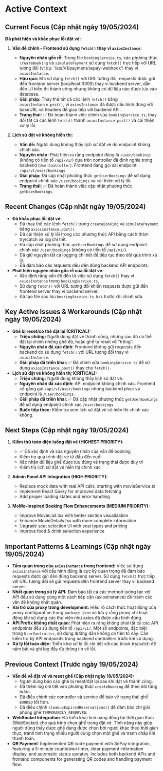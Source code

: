 # Active Context

## Current Focus (Cập nhật ngày 19/05/2024)
**Đã phát hiện và khắc phục lỗi đặt vé:**
1.  **Vấn đề chính - Frontend sử dụng `fetch()` thay vì `axiosInstance`:**
    *   **Nguyên nhân gốc rễ:** Trong file `bookingService.ts`, các phương thức `createBooking` và `simulatePayment` sử dụng `fetch()` trực tiếp với URL tương đối (ví dụ: '/api/v1/payment/sepay-webhook') thay vì `axiosInstance`.
    *   **Hậu quả:** Khi sử dụng `fetch()` với URL tương đối, requests được gửi đến frontend server (localhost:3000) thay vì backend server, dẫn đến UI hiển thị thành công nhưng không có dữ liệu nào được lưu vào database.
    *   **Giải pháp:** Thay thế tất cả các lệnh `fetch()` bằng `axiosInstance.post()`, vì `axiosInstance` đã được cấu hình đúng với baseURL và headers để giao tiếp với backend API.
    *   **Trạng thái:** ✅ Đã hoàn thành việc chỉnh sửa `bookingService.ts`, thay đổi tất cả các lệnh `fetch()` thành `axiosInstance.post()` và cải thiện xử lý lỗi.

2. **Lịch sử đặt vé không hiển thị:**
    *   **Vấn đề:** Người dùng không thấy lịch sử đặt vé do endpoint không chính xác.
    *   **Nguyên nhân:** Phát hiện ra rằng endpoint đúng là `/user/bookings` (không có tiền tố `/api/v1/`) dựa trên controller đã định nghĩa trong backend (`UserController`). Frontend đang gọi sai endpoint `/api/v1/user/bookings`.
    *   **Giải pháp:** Đã cập nhật phương thức `getUserBookings` để sử dụng endpoint chính xác `/user/bookings` và cải thiện xử lý lỗi.
    *   **Trạng thái:** ✅ Đã hoàn thành việc cập nhật phương thức `getUserBookings`.

## Recent Changes (Cập nhật ngày 19/05/2024)
*   **Đã khắc phục lỗi đặt vé:**
    *   Đã thay thế các lệnh `fetch()` trong `createBooking` và `simulatePayment` bằng `axiosInstance.post()`.
    *   Đã cải thiện xử lý lỗi trong các phương thức API bằng cách thêm try/catch và log chi tiết.
    *   Đã cập nhật phương thức `getUserBookings` để sử dụng endpoint chính xác `/user/bookings` (không có tiền tố `/api/v1/`).
    *   Đã giữ nguyên tất cả logging chi tiết để tiếp tục theo dõi quá trình xử lý.
    *   Đã đảm bảo các requests đều đến đúng backend API endpoints.
*   **Phát hiện nguyên nhân gốc rễ của lỗi đặt vé:**
    *   Xác định rằng vấn đề đến từ việc sử dụng `fetch()` thay vì `axiosInstance` trong `bookingService.ts`.
    *   Sử dụng `fetch()` với URL tương đối khiến requests được gửi đến frontend server thay vì backend server.
    *   Đã tạo file sao lưu `bookingService.ts.bak` trước khi chỉnh sửa.

## Key Active Issues & Workarounds (Cập nhật ngày 19/05/2024)
*   **Ghế bị reset/có thể đặt lại (CRITICAL):**
    *   **Triệu chứng:** Người dùng đặt vé thành công, nhưng sau đó có thể đặt lại chính những ghế đó, hoặc ghế tự reset về "trống".
    *   **Nguyên nhân đã xác định:** Frontend không gửi requests đến backend do sử dụng `fetch()` với URL tương đối thay vì `axiosInstance`.
    *   **Giải pháp đã triển khai:** ✅ Đã chỉnh sửa `bookingService.ts` để sử dụng `axiosInstance.post()` thay cho `fetch()`.
*   **Lịch sử đặt vé không hiển thị (CRITICAL):**
    *   **Triệu chứng:** Người dùng không thấy lịch sử đặt vé.
    *   **Nguyên nhân đã xác định:** API endpoint không chính xác. Frontend cố gắng gọi `/api/v1/user/bookings` nhưng backend phục vụ endpoint là `/user/bookings`.
    *   **Giải pháp đã triển khai:** ✅ Đã cập nhật phương thức `getUserBookings` để sử dụng endpoint chính xác `/user/bookings`.
    *   **Bước tiếp theo:** Kiểm tra xem lịch sử đặt vé có hiển thị chính xác không.

## Next Steps (Cập nhật ngày 19/05/2024)
1.  **Kiểm thử toàn diện luồng đặt vé (HIGHEST PRIORITY):**
    *   ✅ Đã xác định và sửa nguyên nhân của vấn đề booking
    *   Kiểm tra quá trình đặt vé từ đầu đến cuối
    *   Xác nhận dữ liệu ghế được lưu đúng và trạng thái được duy trì
    *   Kiểm tra lịch sử đặt vé hiển thị chính xác

2.  **Admin Panel API Integration (HIGH PRIORITY):**
    *   Replace mock data with real API calls, starting with movieService.ts
    *   Implement React Query for improved data fetching
    *   Add proper loading states and error handling

3.  **MoMo-Inspired Booking Flow Enhancements (MEDIUM PRIORITY):**
    *   Improve MovieList.tsx with better section visualization
    *   Enhance MovieDetails.tsx with more complete information
    *   Upgrade seat selection UI with seat types and pricing
    *   Improve food & drink selection experience

## Important Patterns & Learnings (Cập nhật ngày 19/05/2024)
*   **Tầm quan trọng của `axiosInstance` trong frontend:** Việc sử dụng `axiosInstance` với cấu hình đúng là cực kỳ quan trọng để đảm bảo requests được gửi đến đúng backend server. Sử dụng `fetch()` trực tiếp với URL tương đối sẽ gửi requests đến frontend server thay vì backend server.
*   **Nhất quán trong xử lý API:** Đảm bảo tất cả các method tương tác với API đều sử dụng cùng một cách tiếp cận (axiosInstance) để tránh các vấn đề không nhất quán.
*   **Vai trò của proxy trong development:** Hiểu rõ cách thức hoạt động của proxy configuration trong `package.json` và lưu ý rằng proxy chỉ hoạt động khi sử dụng các thư viện như axios đã được cấu hình đúng.
*   **API Prefix không nhất quán:** Phát hiện ra rằng không phải tất cả các API endpoints đều sử dụng tiền tố `/api/v1/`. Một số endpoints, đặc biệt trong `UserController`, sử dụng đường dẫn không có tiền tố này. Cần kiểm tra kỹ API endpoints trong backend controllers trước khi sử dụng.
*   **Xử lý lỗi toàn diện:** Triển khai xử lý lỗi chi tiết với các block try/catch để nắm bắt và ghi log đầy đủ thông tin về lỗi.

## Previous Context (Trước ngày 19/05/2024)
*   **Vấn đề về đặt vé và reset ghế (Cập nhật ngày 18/05/2024):**
    * Người dùng báo cáo ghế bị reset/đặt lại sau khi đặt vé thành công.
    * Đã thêm log chi tiết vào phương thức `createBooking` để theo dõi từng bước.
    * Đã điều chỉnh các controller và service để bảo vệ trạng thái ghế `BOOKED` tốt hơn.
    * Đã điều chỉnh `cleanupExpiredReservations()` để đảm bảo chỉ giải phóng ghế `TEMPORARILY_RESERVED`.
*   **WebSocket Integration**: Đã triển khai tính năng đồng bộ thời gian thực (WebSocket) cho quá trình chọn ghế trong đặt vé. Tính năng này giúp người dùng thấy được ghế đang được chọn bởi người khác theo thời gian thực, tránh tình trạng nhiều người cùng chọn một ghế và tranh chấp khi thanh toán.
*   **QR Payment**: Implemented QR code payment with SePay integration, featuring a 5-minute countdown timer, clear payment information display, and automatic status updates. Includes both backend APIs and frontend components for generating QR codes and handling payment flow.

